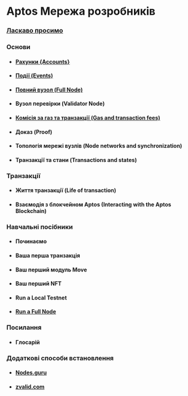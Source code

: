 # Aptos Мережа розробників

### [Ласкаво просимо](welcome.md)

### Основи
+ #### [Рахунки {Accounts}](basics-accounts.md)
+ #### [Події (Events)](basics-events.md)
+ #### [Повний вузол (Full Node)](basics-fullnodes.md)
+ #### Вузол перевірки (Validator Node)
+ #### [Комісія за газ та транзакції (Gas and transaction fees)](basics-gas-txn-fee.md)
+ #### Доказ (Proof)  
+ #### Топологія мережі вузлів (Node networks and synchronization)  
+ #### Транзакції та стани (Transactions and states)
### Транзакції
+ #### Життя транзакції (Life of transaction)
+ #### Взаємодія з блокчейном Aptos (Interacting with the Aptos Blockchain)
### Навчальні посібники
+ #### Починаємо
+ #### Ваша перша транзакція
+ #### Ваш перший модуль Move
+ #### Ваш перший NFT
+ #### Run a Local Testnet
+ #### [Run a Full Node](run-a-fullnode.md)
### Посилання
+ #### Глосарій
### Додаткові способи встановлення 
+ #### [Nodes.guru](additional-nodesguru.md)
+ #### [zvalid.com](additional-zvalid.md)
